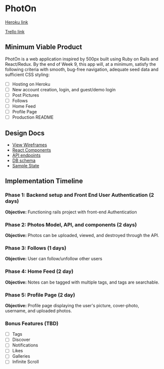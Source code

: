 # PhotOn

[Heroku link][heroku]

[Trello link][trello]

[heroku]: http://www.herokuapp.com
[trello]: https://trello.com/b/1acG3hDU/photon

## Minimum Viable Product

PhotOn is a web application inspired by 500px built using Ruby on Rails
and React/Redux.  By the end of Week 9, this app will, at a minimum, satisfy the
following criteria with smooth, bug-free navigation, adequate seed data and
sufficient CSS styling:

- [ ] Hosting on Heroku
- [ ] New account creation, login, and guest/demo login
- [ ] Post Pictures
- [ ] Follows
- [ ] Home Feed
- [ ] Profile Page
- [ ] Production README

## Design Docs
* [View Wireframes][wireframes]
* [React Components][components]
* [API endpoints][api-endpoints]
* [DB schema][schema]
* [Sample State][sample-state]

[wireframes]: docs/wireframes
[components]: docs/component-hierarchy.md
[sample-state]: docs/sample-state.md
[api-endpoints]: docs/api-endpoints.md
[schema]: docs/schema.md

## Implementation Timeline

### Phase 1: Backend setup and Front End User Authentication (2 days)

**Objective:** Functioning rails project with front-end Authentication

### Phase 2: Photos Model, API, and components (2 days)

**Objective:** Photos can be uploaded, viewed, and destroyed through
the API.

### Phase 3: Follows (1 days)

**Objective:** User can follow/unfollow other users

### Phase 4: Home Feed (2 day)

**Objective:** Notes can be tagged with multiple tags, and tags are searchable.

### Phase 5: Profile Page (2 day)

**Objective:** Profile page displaying the user's picture, cover-photo,
username, and uploaded photos.

### Bonus Features (TBD)
- [ ] Tags
- [ ] Discover
- [ ] Notifications
- [ ] Likes
- [ ] Galleries
- [ ] Infinite Scroll
